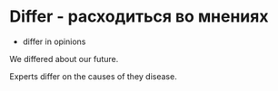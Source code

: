 # Differ - расходиться во мнениях




- differ in opinions

We differed about our future.

Experts differ on the causes of they disease.